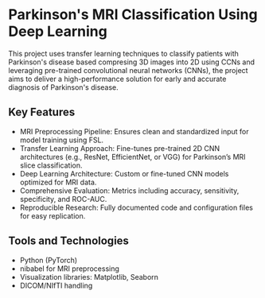 # Parkinson's MRI Classification Using Deep Learning

This project uses transfer learning techniques to classify patients with Parkinson's disease based compresing 3D images into 2D using CCNs and leveraging pre-trained convolutional neural networks (CNNs), the project aims to deliver a high-performance solution for early and accurate diagnosis of Parkinson's disease.

## Key Features
- MRI Preprocessing Pipeline: Ensures clean and standardized input for model training using FSL.
- Transfer Learning Approach: Fine-tunes pre-trained 2D CNN architectures (e.g., ResNet, EfficientNet, or VGG) for Parkinson’s MRI slice classification.
- Deep Learning Architecture: Custom or fine-tuned CNN models optimized for MRI data.
- Comprehensive Evaluation: Metrics including accuracy, sensitivity, specificity, and ROC-AUC.
- Reproducible Research: Fully documented code and configuration files for easy replication.

## Tools and Technologies
- Python (PyTorch)
- nibabel for MRI preprocessing
- Visualization libraries: Matplotlib, Seaborn
- DICOM/NIfTI handling
